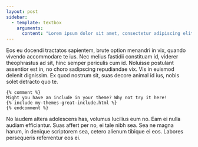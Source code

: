 ```yaml
---
layout: post
sidebar:
  - template: textbox
    arguments:
      content: "Lorem ipsum dolor sit amet, consectetur adipiscing elit. Ut posuere purus in accumsan ultrices. Quisque quis consequat mi. Praesent ac tristique mauris. Maecenas malesuada viverra lobortis. Nam ut nibh turpis. Phasellus nec ligula eget massa dignissim ultricies ut sed nibh. Sed tincidunt ligula placerat nisl tincidunt, a elementum orci venenatis. Fusce vel posuere felis, bibendum aliquam lorem. Aliquam erat volutpat. Sed mauris nulla, pharetra non nisi ac, sollicitudin ornare metus. Sed egestas augue at malesuada consectetur. Aliquam aliquam, justo eu pellentesque pharetra, urna purus efficitur augue, id tincidunt tellus nunc vel arcu. Curabitur arcu turpis, dictum in urna sed, ornare consectetur nulla."
---
```


Eos eu docendi tractatos sapientem, brute option menandri in vix, quando vivendo accommodare te ius. Nec melius fastidii constituam id, viderer theophrastus ad sit, hinc semper periculis cum id. Noluisse postulant assentior est in, no choro sadipscing repudiandae vix. Vis in euismod delenit dignissim. Ex quod nostrum sit, suas decore animal id ius, nobis solet detracto quo te.

    {% comment %}
    Might you have an include in your theme? Why not try it here!
    {% include my-themes-great-include.html %}
    {% endcomment %}

No laudem altera adolescens has, volumus lucilius eum no. Eam ei nulla audiam efficiantur. Suas affert per no, ei tale nibh sea. Sea ne magna harum, in denique scriptorem sea, cetero alienum tibique ei eos. Labores persequeris referrentur eos ei.
